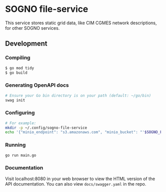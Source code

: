 # SOGNO file-service
This service stores static grid data, like CIM CGMES network descriptions, for other SOGNO services.

## Development

### Compiling

```bash
$ go mod tidy
$ go build
```

### Generating OpenAPI docs

```bash
# Ensure your Go bin directory is on your path (default: ~/go/bin)
swag init
```

### Configuring

```bash
# For example:
mkdir -p ~/.config/sogno-file-service
echo '{"minio_endpoint": "s3.amazonaws.com", "minio_bucket": "'$SOGNO_FILE_SERVICE_BUCKET'"}' > ~/.config/sogno-file-service/config.json
```

### Running

```bash
go run main.go
```

### Documentation

Visit localhost:8080 in your web browser to view the HTML version of
the API documentation. You can also view `docs/swagger.yaml` in the
repo.
